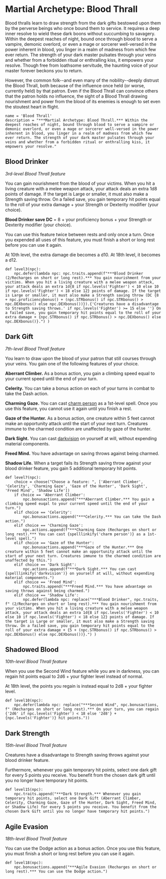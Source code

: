 # Martial Archetype: Blood Thrall
Blood thralls learn to draw strength from the dark gifts bestowed upon them by the perverse beings who once bound them to service. It requires a deep inner resolve to wield these dark boons without succumbing to savagery. Within the deepest reaches of night, bound once through blood to serve a vampire, demonic overlord, or even a mage or sorcerer well-versed in the power inherent in blood, you linger in a realm of madness from which few ever return. The strength of your dark master pulsates through your veins and whether from a forbidden ritual or enthralling kiss, it empowers your resolve. Though free from loathsome servitude, the haunting voice of your master forever beckons you to return.

However, the common folk--and even many of the nobility--deeply distrust the Blood Thrall, both because of the influence once held (or worse, currently held) by that patron. Even if the Blood Thrall can convince others that the patron holds no influence, the sight of a Blood Thrall drawing nourishment and power from the blood of its enemies is enough to set even the stoutest heart in flight.

```
name = 'Blood Thrall'
description = "***Martial Archetype: Blood Thrall.*** Within the deepest reaches of night, bound through blood to serve a vampire or demonic overlord, or even a mage or sorcerer well-versed in the power inherent in blood, you linger in a realm of madness from which few ever return. The strength of your dark master pulsates through your veins and whether from a forbidden ritual or enthralling kiss, it empowers your resolve."
```

## Blood Drinker
*3rd-level Blood Thrall feature*

You can gain nourishment from the blood of your victims. When you hit a living creature with a melee weapon attack, your attack deals an extra 1d8 points of damage. If the target is Large or smaller, it must also make a Strength saving throw. On a failed save, you gain temporary hit points equal to the roll of your extra damage + your Strength or Dexterity modifier (your choice).

**Blood Drinker save DC** = 8 + your proficiency bonus + your Strength or Dexterity modifier (your choice).

You can use this feature twice between rests and only once a turn. Once you expended all uses of this feature, you must finish a short or long rest before you can use it again.

At 10th level, the extra damage die becomes a d10. At 18th level, it becomes a d12.

```
def level3(npc):
    npc.defer(lambda npc: npc.traits.append(f"***Blood Drinker (2/Recharges on short or long rest).*** You gain nourishment from your victims. When you hit a living creature with a melee weapon attack, your attack deals an extra 1d{8 if npc.levels('Fighter') < 10 else 10 if npc.levels('Fighter') < 18 else 12} points of damage. If the target is Large or smaller, it must also make a Strength saving throw (DC {8 + npc.proficiencybonus() + (npc.STRbonus() if npc.STRbonus() > npc.DEXbonus() else npc.DEXbonus())}).{'Creatures have a disadvantage to Strength saving throws.' if npc.levels('Fighter') >= 15 else ''} On a failed save, you gain temporary hit points equal to the roll of your extra damage + {npc.STRbonus() if npc.STRbonus() > npc.DEXbonus() else npc.DEXbonus()}.") )
```

## Dark Gift
*7th-level Blood Thrall feature*

You learn to draw upon the blood of your patron that still courses through your veins. You gain one of the following features of your choice.

**Aberrant Climber.** As a bonus action, you gain a climbing speed equal to your current speed until the end of your turn.

**Celerity.** You can take a bonus action on each of your turns in combat to take the Dash action.

**Charming Gaze.** You can cast [charm person](http://azgaarnoth.tedneward.com/magic/spells/charm-person/) as a 1st-level spell. Once you use this feature, you cannot use it again until you finish a rest.

**Gaze of the Hunter.** As a bonus action, one creature within 5 feet cannot make an opportunity attack until the start of your next turn. Creatures immune to the charmed condition are unaffected by gaze of the hunter.

**Dark Sight.** You can cast [darkvision](http://azgaarnoth.tedneward.com/magic/spells/darkvision/) on yourself at will, without expending material components.

**Freed Mind.** You have advantage on saving throws against being charmed.

**Shadow Life.** When a target fails its Strength saving throw against your blood drinker feature, you gain 5 additional temporary hit points.

```
def level7(npc):
    choice = choose("Choose a feature: ", ['Aberrant Climber', 'Celerity', 'Charming Gaze', 'Gaze of the Hunter', 'Dark Sight', 'Freed Mind', 'Shadow Life'])
    if choice == 'Aberrant Climber':
        npc.bonusactions.append("***Aberrant Climber.*** You gain a climbing speed euqal to your current speed until the end of your turn.")
    elif choice == 'Celerity':
        npc.bonusactions.append("***Celerity.*** You can take the Dash action.")
    elif choice == 'Charming Gaze':
        npc.actions.append(f"***Charming Gaze (Recharges on short or long rest).*** You can cast {spelllinkify('charm person')} as a 1st-level spell.")
    elif choice == 'Gaze of the Hunter':
        npc.bonusactions.append("***Gaze of the Hunter.*** One creature within 5 feet cannot make an opportunity attack until the start of your next turn. Creatures immune to the charmed condition are unaffected by this.")
    elif choice == 'Dark Sight':
        npc.actions.append(f"***Dark Sight.*** You can cast {spelllinkify('darkvision')} on yourself at will, without expending material components.")
    elif choice == 'Freed Mind':
        npc.traits.append("***Freed Mind.*** You have advantage on saving throws against being charmed.")
    elif choice == 'Shadow Life':
        npc.defer(lambda npc: replace("***Blood Drinker", npc.traits, f" (2/Recharges on short or long rest).*** You gain nourishment from your victims. When you hit a living creature with a melee weapon attack, your attack deals an extra 1d{8 if npc.levels('Fighter') < 10 else 10 if npc.levels('Fighter') < 18 else 12} points of damage. If the target is Large or smaller, it must also make a Strength saving throw. On a failed save, you gain temporary hit points equal to the roll of your extra damage + {5 + (npc.STRbonus() if npc.STRbonus() > npc.DEXbonus() else npc.DEXbonus())}.") )
```

## Shadowed Blood
*10th-level Blood Thrall feature*

When you use the Second Wind feature while you are in darkness, you can regain hit points equal to 2d6 + your fighter level instead of normal.

At 18th level, the points you regain is instead equal to 2d8 + your fighter level.

```
def level10(npc):
    npc.defer(lambda npc: replace("***Second Wind", npc.bonusactions, f" (Recharges on short or long rest).*** On your turn, you can regain {'2d6' if npc.levels('Fighter') < 18 else '2d8'} + {npc.levels('Fighter')} hit points."))
```

## Dark Strength
*15th-level Blood Thrall feature*

Creatures have a disadvantage to Strength saving throws against your blood drinker feature.

Furthermore, whenever you gain temporary hit points, select one dark gift for every 5 points you receive. You benefit from the chosen dark gift until you no longer have temporary hit points.

```
def level15(npc):
    npc.traits.append("***Dark Strength.*** Whenever you gain temporary hit points, select one Dark Gift (Aberrant Climber, Celerity, Charming Gaze, Gaze of the Hunter, Dark Sight, Freed Mind, or Shadow Life) for every 5 points you receive. You benefit from the chosen Dark Gift until you no longer have temporary hit points.")
```

## Agile Evasion
*18th-level Blood Thrall feature*

You can use the Dodge action as a bonus action. Once you use this feature, you must finish a short or long rest before you can use it again.

```
def level18(npc):
    npc.bonusactions.append("***Agile Evasion (Recharges on short or long rest).*** You can use the Dodge action.")
```
